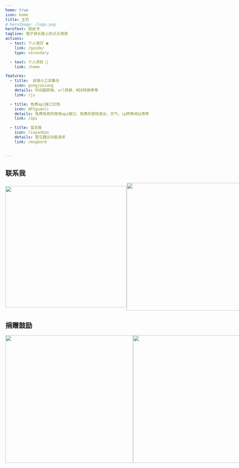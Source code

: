 ```yaml
---
home: true
icon: home
title: 主页
# heroImage: /logo.png
heroText: 橙皮书
tagline: 橙子成长路上的点点滴滴
actions:
  - text: 个人简历 🍀
    link: /guide/
    type: secondary

  - text: 个人项目 🍊
    link: /home

features:
  - title:  前端小工具集合
    icon: gongjuxiang
    details: 时间戳转换、url转换，MD5转换等等
    link: /js

  - title: 免费api接口文档
    icon: APIguanli
    details: 免费有效的常用api接口，免费的登陆登出，天气，ip转换地址等等
    link: /api

  - title: 留言板
    icon: liuyanban
    details: 意见建议功能请求
    link: /msgbord
  

---
```


<!-- ## 友情链接 -->

<!-- [阮一峰的个人网站](https://www.ruanyifeng.com/) -->

## 联系我

<div style='display: flex;align-items: center;justify-content: space-around;'>
<img width='380px' src='/qrcode.jpg'/>
<img width='400px' src='/wechat.png'/>
</div>

##  捐赠鼓励

<div style='display: flex;align-items: center;justify-content: space-around;'>
<img width='400px' src='/wxcode.png'/>
<img width='400px' src='/zfb.png'/>
</div>
